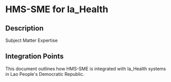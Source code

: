 # HMS-SME for la_Health

## Description

Subject Matter Expertise

## Integration Points

This document outlines how HMS-SME is integrated with la_Health systems in Lao People's Democratic Republic.
